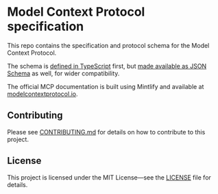 # Model Context Protocol specification

This repo contains the specification and protocol schema for the Model Context Protocol.

The schema is [defined in TypeScript](schema/2025-03-26/schema.ts) first, but
[made available as JSON Schema](schema/2025-03-26/schema.json) as well, for wider
compatibility.

The official MCP documentation is built using Mintlify and available at
[modelcontextprotocol.io](https://modelcontextprotocol.io).

## Contributing

Please see [CONTRIBUTING.md](CONTRIBUTING.md) for details on how to contribute to this
project.

## License

This project is licensed under the MIT License—see the [LICENSE](LICENSE) file for
details.
